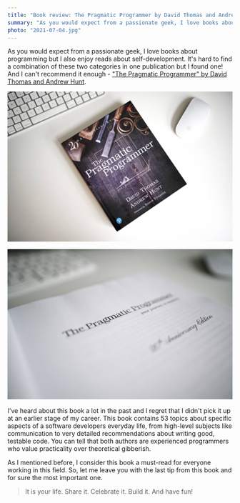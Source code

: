 ```yaml
---
title: "Book review: The Pragmatic Programmer by David Thomas and Andrew Hunt"
summary: "As you would expect from a passionate geek, I love books about programming, but I also enjoy reads about self-development. It is hard to find a combination of these two categories in one publication, but I found one, and I can't recommend it enough."
photo: "2021-07-04.jpg"
---
```


As you would expect from a passionate geek, I love books about programming but I also enjoy reads about self-development. It's hard to find a combination of these two categories in one publication but I found one! And I can't recommend it enough - ["The Pragmatic Programmer" by David Thomas and Andrew Hunt](https://www.goodreads.com/book/show/4099.The_Pragmatic_Programmer).

!["The Pragmatic Programmer" by David Thomas and Andrew Hunt](2021-07-04-1.jpg)

!["The Pragmatic Programmer" by David Thomas and Andrew Hunt](2021-07-04-2.jpg)

I've heard about this book a lot in the past and I regret that I didn't pick it up at an earlier stage of my career. This book contains 53 topics about specific aspects of a software developers everyday life, from high-level subjects like communication to very detailed recommendations about writing good, testable code. You can tell that both authors are experienced programmers who value practicality over theoretical gibberish.

As I mentioned before, I consider this book a must-read for everyone working in this field. So, let me leave you with the last tip from this book and for sure the most important one.

> It is your life. Share it. Celebrate it. Build it. And have fun!
